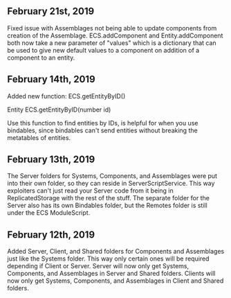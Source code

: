 ## February 21st, 2019
Fixed issue with Assemblages not being able to update components from creation of the Assemblage.
ECS.addComponent and Entity.addComponent both now take a new parameter of "values" which is a dictionary
that can be used to give new default values to a component on addition of a component to an entity.


## February 14th, 2019
Added new function: ECS.getEntityByID()

Entity ECS.getEntityByID(number id)

Use this function to find entities by IDs, is helpful for when you use bindables, since bindables can't send entities
without breaking the metatables of entities.


## February 13th, 2019
The Server folders for Systems, Components, and Assemblages were put into their own folder, so they can reside
in ServerScriptService. This way exploiters can't just read your Server code from it being in ReplicatedStorage with the rest of the stuff.
The separate folder for the Server also has its own Bindables folder, but the Remotes folder is still under the ECS ModuleScript.


## February 12th, 2019
Added Server, Client, and Shared folders for Components and Assemblages just like the Systems folder. This way only certain ones will be required depending if Client or Server. Server will now only get Systems, Components, and Assemblages in Server and Shared folders. Clients will now only get Systems, Components, and Assemblages in Client and Shared folders.
